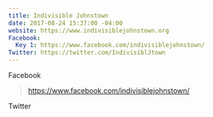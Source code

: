 ```yaml
---
title: Indivisible Johnstown
date: 2017-08-24 15:37:00 -04:00
website: https://www.indivisiblejohnstown.org
Facebook:
  Key 1: https://www.facebook.com/indivisiblejohnstown/
Twitter: https://twitter.com/IndivisiblJtown
---
```


Facebook
> https://www.facebook.com/indivisiblejohnstown/

Twitter
[](https://twitter.com/IndivisiblJtown)